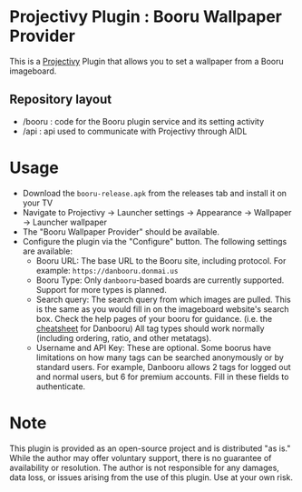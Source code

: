 # Projectivy Plugin : Booru Wallpaper Provider

This is a [Projectivy](https://xdaforums.com/t/app-android-tv-projectivy-launcher.4436549/) Plugin that allows you to set a wallpaper from a Booru imageboard.

## Repository layout
- /booru : code for the Booru plugin service and its setting activity
- /api : api used to communicate with Projectivy through AIDL
 
# Usage
- Download the `booru-release.apk` from the releases tab and install it on your TV
- Navigate to Projectivy -> Launcher settings -> Appearance -> Wallpaper -> Launcher wallpaper
- The "Booru Wallpaper Provider" should be available.
- Configure the plugin via the "Configure" button. The following settings are available:
  - Booru URL: The base URL to the Booru site, including protocol. For example: `https://danbooru.donmai.us`
  - Booru Type: Only `danbooru`-based boards are currently supported. Support for more types is planned.
  - Search query: The search query from which images are pulled. This is the same as you would fill in on the imageboard website's search box. Check the help pages of your booru for guidance. (i.e. the [cheatsheet](https://danbooru.donmai.us/wiki_pages/help%3Acheatsheet) for Danbooru) All tag types should work normally (including ordering, ratio, and other metatags).
  - Username and API Key: These are optional. Some boorus have limitations on how many tags can be searched anonymously or by standard users. For example, Danbooru allows 2 tags for logged out and normal users, but 6 for premium accounts. Fill in these fields to authenticate. 

# Note
This plugin is provided as an open-source project and is distributed "as is." While the author may offer voluntary support, there is no guarantee of availability or resolution. The author is not responsible for any damages, data loss, or issues arising from the use of this plugin. Use at your own risk.
